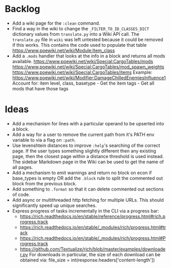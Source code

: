 # Backlog

* Add a wiki page for the `:clean` command.
* Find a way in the wiki to change the `_FILTER_TO_ID_CLASSES_DICT` dictionary values from `translate.py` into a Wiki API call.
    The `translate.py` file in `wiki` was left untested because it could be removed if this works.
    This contains the code used to populate that table
    https://www.poewiki.net/wiki/Module:Item_class
* Add a `.mods` handler that looks at the info in a block and returns all mods available.
    https://www.poewiki.net/wiki/Special:CargoTables/mods
    https://www.poewiki.net/wiki/Special:CargoTables/mod_spawn_weights
    https://www.poewiki.net/wiki/Special:CargoTables/items
    Example: https://www.poewiki.net/wiki/Modifier:DamageChilledEnemiesInfluence1
        Account for: item level, class, basetype
        - Get the item tags
        - Get all mods that have those tags

# Ideas
* Add a mechanism for lines with a particular operand to be upserted into a block.
* Add a way for a user to remove the current path from it's PATH env variable to via a flag on `:path`.
* Use levenshtein distances to improve `:help`'s searching of the correct page.
    If the user types something slightly different then any existing page, then the closest page within a distance threshold is used instead.
    The sidebar Markdown page in the Wiki can be used to get the name of all pages.
* Add a mechanism to emit warnings and return no block on econ if base_types is empty OR add the `.block` rule to split the commented out block from the previous block.
* Add something to `.format` so that it can delete commented out sections of code.
* Add async or multithreaded http fetching for multiple URLs. This should significantly speed up unique searches.
* Express progress of tasks incrementally in the CLI via a progress bar:
    - https://rich.readthedocs.io/en/stable/reference/progress.html#rich.progress.track
    - https://rich.readthedocs.io/en/stable/_modules/rich/progress.html#track
    - https://rich.readthedocs.io/en/stable/_modules/rich/progress.html#Progress.track
    - https://github.com/Textualize/rich/blob/master/examples/downloader.py
    For downloads in particular, the size of each download can be obtained via:
        file_size = int(response.headers['content-length'])
